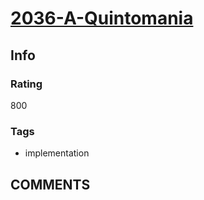 # [2036-A-Quintomania](https://codeforces.com/problemset/problem/2036/A)

## Info

### Rating

800

### Tags

- implementation

## __COMMENTS__

> 

